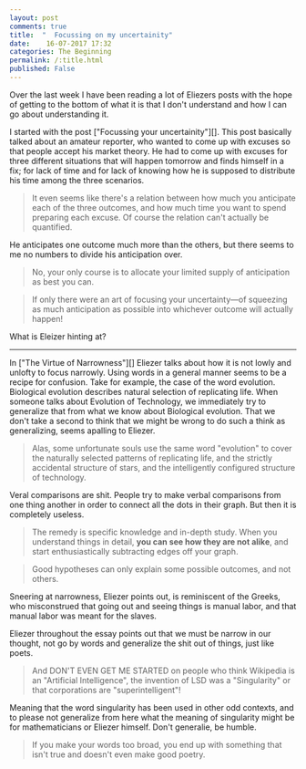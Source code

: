 ```yaml
---
layout: post
comments: true
title:  "  Focussing on my uncertainity"
date:    16-07-2017 17:32
categories: The Beginning
permalink: /:title.html
published: False
---
```



Over the last week I have been reading a lot of Eliezers posts with the hope of getting to the bottom of what it is that I don't understand and how I can go about understanding it.

I started with the post ["Focussing your uncertainity"][]. This post basically talked about an amateur reporter, who wanted to come up with excuses so that people accept his market theory. He had to come up with excuses for three different situations that will happen tomorrow and finds himself in a fix; for lack of time and for lack of knowing how he is supposed to distribute his time  among the three scenarios.  

>It even seems like there's a relation between how much you anticipate each of the three outcomes, and how much time you want to spend preparing each excuse. Of course the relation can't actually be quantified. 

He anticipates one outcome much more than the others, but there seems to me no numbers to divide his anticipation over.

>No, your only course is to allocate your limited supply of anticipation as best you can.

>If only there were an art of focusing your uncertainty—of squeezing as much anticipation as possible into whichever outcome will actually happen!

What is Eleizer hinting at?


---
In ["The Virtue of Narrowness"][] Eliezer talks about how it is not lowly and unlofty to focus narrowly. Using words in a general manner seems to be a recipe for confusion. Take for example, the case of the word evolution. Biological evolution describes natural selection of replicating life. When someone talks about Evolution of Technology, we immediately try to generalize that from what we know about Biological evolution. That we don't take a second to think that we might be wrong to do such a think as generalizing, seems apalling to Eliezer.

> Alas, some unfortunate souls use the same word "evolution" to cover the naturally selected patterns of replicating life, and the strictly accidental structure of stars, and the intelligently configured structure of technology.

Veral comparisons are shit. People try to make verbal comparisons from one thing another in order to connect all the dots in their graph. But then it is completely useless.

>The remedy is specific knowledge and in-depth study. When you understand things in detail, **you can see how they are not alike**, and start enthusiastically subtracting edges off your graph.

>Good hypotheses can only explain some possible outcomes, and not others.

Sneering at narrowness, Eliezer points out, is reminiscent of the Greeks, who misconstrued that going out and seeing things is manual labor, and that manual labor was meant for the slaves.

Eliezer throughout the essay points out that we must be narrow in our thought, not go by words and generalize the shit out of things, just like poets.

>And DON'T EVEN GET ME STARTED on people who think Wikipedia is an "Artificial Intelligence", the invention of LSD was a "Singularity" or that corporations are "superintelligent"!

Meaning that the word singularity has been used in other odd contexts, and to please not generalize from here what the meaning of singularity might be for mathematicians or Eliezer himself. Don't generalie, be humble.

>If you make your words too broad, you end up with something that isn't true and doesn't even make good poetry.
